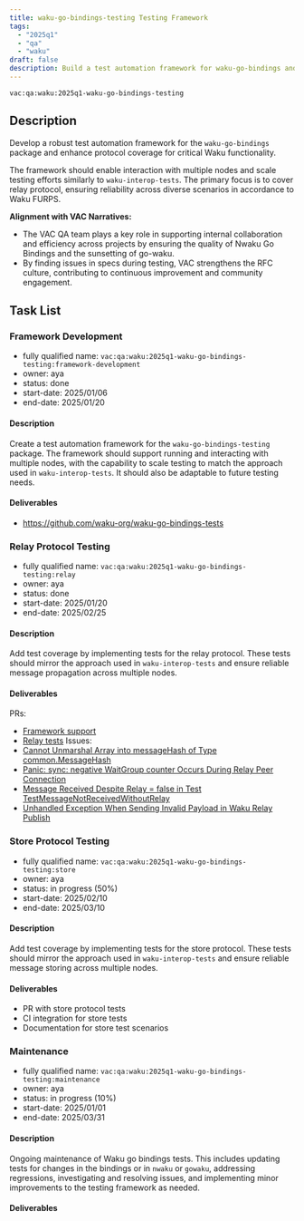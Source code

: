 ```yaml
---
title: waku-go-bindings-testing Testing Framework
tags:
  - "2025q1"
  - "qa"
  - "waku"  
draft: false  
description: Build a test automation framework for waku-go-bindings and expand protocol coverage
---
```


`vac:qa:waku:2025q1-waku-go-bindings-testing`

## Description
Develop a robust test automation framework for the `waku-go-bindings` package 
and enhance protocol coverage for critical Waku functionality.

The framework should enable interaction with multiple nodes 
and scale testing efforts similarly to `waku-interop-tests`. 
The primary focus is to cover relay protocol, 
ensuring reliability across diverse scenarios in accordance to Waku FURPS.

**Alignment with VAC Narratives:**

* The VAC QA team plays a key role in supporting internal collaboration
  and efficiency across projects by ensuring the quality of Nwaku Go Bindings
  and the sunsetting of go-waku.
* By finding issues in specs during testing,
  VAC strengthens the RFC culture,
  contributing to continuous improvement and community engagement.

## Task List

### Framework Development

* fully qualified name: `vac:qa:waku:2025q1-waku-go-bindings-testing:framework-development`
* owner: aya
* status: done
* start-date: 2025/01/06
* end-date: 2025/01/20


#### Description
Create a test automation framework for the `waku-go-bindings-testing` package. 
The framework should support running and interacting with multiple nodes, 
with the capability to scale testing to match the approach used in `waku-interop-tests`. 
It should also be adaptable to future testing needs.

#### Deliverables
* https://github.com/waku-org/waku-go-bindings-tests


### Relay Protocol Testing

* fully qualified name: `vac:qa:waku:2025q1-waku-go-bindings-testing:relay`
* owner: aya
* status: done
* start-date: 2025/01/20
* end-date: 2025/02/25

#### Description
Add test coverage by implementing tests for the relay protocol.
These tests should mirror the approach used in `waku-interop-tests`
and ensure reliable message propagation across multiple nodes.

#### Deliverables
PRs:
* [Framework support](https://github.com/waku-org/waku-go-bindings/pull/29)
* [Relay tests](https://github.com/waku-org/waku-go-bindings/pull/33)
Issues:
* [Cannot Unmarshal Array into messageHash of Type common.MessageHash](https://github.com/waku-org/waku-go-bindings/issues/24)
* [Panic: sync: negative WaitGroup counter Occurs During Relay Peer Connection](https://github.com/waku-org/waku-go-bindings/issues/25)
* [Message Received Despite Relay = false in Test TestMessageNotReceivedWithoutRelay](https://github.com/waku-org/waku-go-bindings/issues/28)
* [Unhandled Exception When Sending Invalid Payload in Waku Relay Publish](https://github.com/waku-org/waku-go-bindings/issues/37)

### Store Protocol Testing

* fully qualified name: `vac:qa:waku:2025q1-waku-go-bindings-testing:store`
* owner: aya
* status: in progress (50%)
* start-date: 2025/02/10
* end-date: 2025/03/10

#### Description
Add test coverage by implementing tests for the store protocol.
These tests should mirror the approach used in `waku-interop-tests`
and ensure reliable message storing across multiple nodes.

#### Deliverables
* PR with store protocol tests
* CI integration for store tests
* Documentation for store test scenarios

### Maintenance

* fully qualified name: `vac:qa:waku:2025q1-waku-go-bindings-testing:maintenance`
* owner: aya
* status: in progress (10%)
* start-date: 2025/01/01
* end-date: 2025/03/31

#### Description
Ongoing maintenance of Waku go bindings tests. 
This includes updating tests for changes in the bindings or in `nwaku` or `gowaku`, addressing regressions, 
investigating and resolving issues, and implementing minor improvements to the testing framework as needed.

#### Deliverables
